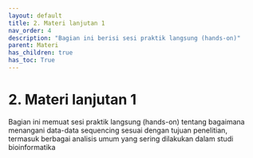 ```yaml
---
layout: default
title: 2. Materi lanjutan 1
nav_order: 4
description: "Bagian ini berisi sesi praktik langsung (hands-on)"
parent: Materi
has_children: true
has_toc: True
---
```


# 2. Materi lanjutan 1

Bagian ini memuat sesi praktik langsung (hands-on) tentang bagaimana menangani data-data sequencing sesuai dengan tujuan penelitian, termasuk berbagai analisis umum yang sering dilakukan dalam studi bioinformatika
